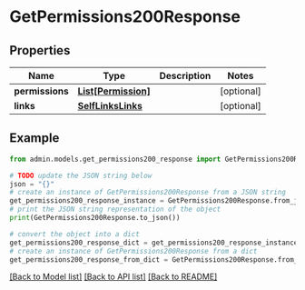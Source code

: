 # GetPermissions200Response


## Properties

Name | Type | Description | Notes
------------ | ------------- | ------------- | -------------
**permissions** | [**List[Permission]**](Permission.md) |  | [optional] 
**links** | [**SelfLinksLinks**](SelfLinksLinks.md) |  | [optional] 

## Example

```python
from admin.models.get_permissions200_response import GetPermissions200Response

# TODO update the JSON string below
json = "{}"
# create an instance of GetPermissions200Response from a JSON string
get_permissions200_response_instance = GetPermissions200Response.from_json(json)
# print the JSON string representation of the object
print(GetPermissions200Response.to_json())

# convert the object into a dict
get_permissions200_response_dict = get_permissions200_response_instance.to_dict()
# create an instance of GetPermissions200Response from a dict
get_permissions200_response_from_dict = GetPermissions200Response.from_dict(get_permissions200_response_dict)
```
[[Back to Model list]](../README.md#documentation-for-models) [[Back to API list]](../README.md#documentation-for-api-endpoints) [[Back to README]](../README.md)


